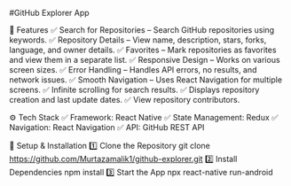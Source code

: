 #GitHub Explorer App

🚀 Features
✅ Search for Repositories – Search GitHub repositories using keywords.
✅ Repository Details – View name, description, stars, forks, language, and owner details.
✅ Favorites – Mark repositories as favorites and view them in a separate list.
✅ Responsive Design – Works on various screen sizes.
✅ Error Handling – Handles API errors, no results, and network issues.
✅ Smooth Navigation – Uses React Navigation for multiple screens.
✅ Infinite scrolling for search results.
✅ Displays repository creation and last update dates.
✅ View repository contributors.

⚙️ Tech Stack
✅ Framework: React Native
✅ State Management: Redux 
✅ Navigation: React Navigation
✅ API: GitHub REST API

🔧 Setup & Installation
1️⃣ Clone the Repository
git clone https://github.com/Murtazamalik1/github-explorer.git
2️⃣ Install Dependencies
npm install
3️⃣ Start the App
npx react-native run-android



